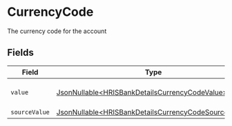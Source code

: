 # CurrencyCode

The currency code for the account


## Fields

| Field                                                                                                                      | Type                                                                                                                       | Required                                                                                                                   | Description                                                                                                                | Example                                                                                                                    |
| -------------------------------------------------------------------------------------------------------------------------- | -------------------------------------------------------------------------------------------------------------------------- | -------------------------------------------------------------------------------------------------------------------------- | -------------------------------------------------------------------------------------------------------------------------- | -------------------------------------------------------------------------------------------------------------------------- |
| `value`                                                                                                                    | [JsonNullable\<HRISBankDetailsCurrencyCodeValue>](../../models/components/HRISBankDetailsCurrencyCodeValue.md)             | :heavy_minus_sign:                                                                                                         | ISO 4217 currency code                                                                                                     | USD                                                                                                                        |
| `sourceValue`                                                                                                              | [JsonNullable\<HRISBankDetailsCurrencyCodeSourceValue>](../../models/components/HRISBankDetailsCurrencyCodeSourceValue.md) | :heavy_minus_sign:                                                                                                         | N/A                                                                                                                        | USD                                                                                                                        |